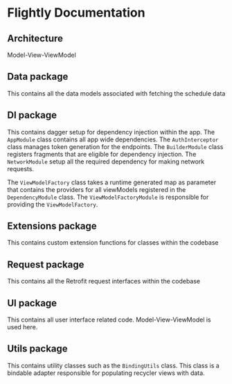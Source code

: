 # Flightly Documentation

## Architecture
Model-View-ViewModel

## Data package
This contains all the data models associated with fetching the schedule data

## DI package
This contains dagger setup for dependency injection within the app. The `AppModule` class contains all app wide dependencies.
The `AuthInterceptor` class manages token generation for the endpoints. The `BuilderModule` class registers fragments that
are eligible for dependency injection. The `NetworkModule` setup all the required dependency for making network requests.

The `ViewModelFactory` class takes a runtime generated map as parameter that contains the providers for all viewModels 
registered in the `DependencyModule` class. The `ViewModelFactoryModule` is responsible for providing the `ViewModelFactory`.

## Extensions package
This contains custom extension functions for classes within the codebase

## Request package
This contains all the Retrofit request interfaces within the codebase

## UI package
This contains all user interface related code. Model-View-ViewModel is used here.

## Utils package
This contains utility classes such as the `BindingUtils` class. This class is a bindable adapter responsible for populating
recycler views with data.